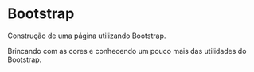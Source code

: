 # Bootstrap
Construção de uma página utilizando Bootstrap.

Brincando com as cores e conhecendo um pouco mais das utilidades do Bootstrap. 
